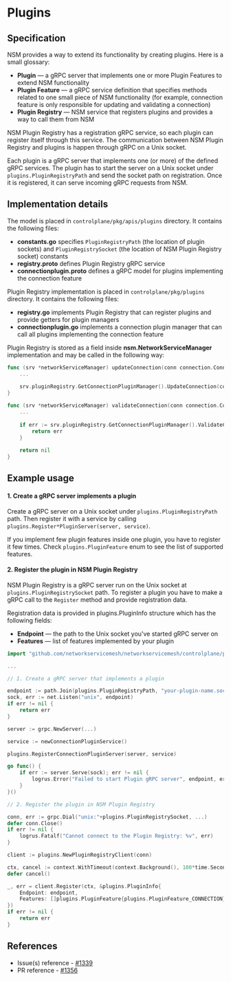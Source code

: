 Plugins
=======

Specification
-------------

NSM provides a way to extend its functionality by creating plugins. Here is a small glossary:

- **Plugin** — a gRPC server that implements one or more Plugin Features to extend NSM functionality
- **Plugin Feature** — a gRPC service definition that specifies methods related to one small piece of NSM functionality (for example, connection feature is only responsible for updating and validating a connection)
- **Plugin Registry** — NSM service that registers plugins and provides a way to call them from NSM

NSM Plugin Registry has a registration gRPC service, so each plugin can register itself through this service. The communication between NSM Plugin Registry and plugins is happen through gRPC on a Unix socket.

Each plugin is a gRPC server that implements one (or more) of the defined gRPC services. The plugin has to start the server on a Unix socket under `plugins.PluginRegistryPath` and send the socket path on registration. Once it is registered, it can serve incoming gRPC requests from NSM.

Implementation details
----------------------

The model is placed in `controlplane/pkg/apis/plugins` directory. It contains the following files:
- **constants.go** specifies `PluginRegistryPath` (the location of plugin sockets) and `PluginRegistrySocket` (the location of NSM Plugin Registry socket) constants
- **registry.proto** defines Plugin Registry gRPC service
- **connectionplugin.proto** defines a gRPC model for plugins implementing the connection feature

Plugin Registry implementation is placed in `controlplane/pkg/plugins` directory. It contains the following files:
- **registry.go** implements Plugin Registry that can register plugins and provide getters for plugin managers
- **connectionplugin.go** implements a connection plugin manager that can call all plugins implementing the connection feature

Plugin Registry is stored as a field inside **nsm.NetworkServiceManager** implementation and may be called in the following way:

```go
func (srv *networkServiceManager) updateConnection(conn connection.Connection) {
    ...
    
    srv.pluginRegistry.GetConnectionPluginManager().UpdateConnection(conn)
}

func (srv *networkServiceManager) validateConnection(conn connection.Connection) error {
    ...
    
    if err := srv.pluginRegistry.GetConnectionPluginManager().ValidateConnection(conn); err != nil {
        return err
    }
    
    return nil
}
```

Example usage
-------------

#### 1. Create a gRPC server implements a plugin

Create a gRPC server on a Unix socket under `plugins.PluginRegistryPath` path. Then register it with a service by calling `plugins.Register*PluginServer(server, service)`.

If you implement few plugin features inside one plugin, you have to register it few times. Check `plugins.PluginFeature` enum to see the list of supported features.

#### 2. Register the plugin in NSM Plugin Registry

NSM Plugin Registry is a gRPC server run on the Unix socket at `plugins.PluginRegistrySocket` path. To register a plugin you have to make a gRPC call to the `Register` method and provide registration data.

Registration data is provided in plugins.PluginInfo structure which has the following fields:
- **Endpoint** — the path to the Unix socket you've started gRPC server on
- **Features** — list of features implemented by your plugin

```go
import "github.com/networkservicemesh/networkservicemesh/controlplane/pkg/apis/plugins"

...

// 1. Create a gRPC server that implements a plugin

endpoint := path.Join(plugins.PluginRegistryPath, "your-plugin-name.sock")
sock, err := net.Listen("unix", endpoint)
if err != nil {
    return err
}

server := grpc.NewServer(...)

service := newConnectionPluginService()

plugins.RegisterConnectionPluginServer(server, service)

go func() {
    if err := server.Serve(sock); err != nil {
        logrus.Error("Failed to start Plugin gRPC server", endpoint, err)
    }
}()

// 2. Register the plugin in NSM Plugin Registry

conn, err := grpc.Dial("unix:"+plugins.PluginRegistrySocket, ...)
defer conn.Close()
if err != nil {
    logrus.Fatalf("Cannot connect to the Plugin Registry: %v", err)
}

client := plugins.NewPluginRegistryClient(conn)

ctx, cancel := context.WithTimeout(context.Background(), 100*time.Second)
defer cancel()

_, err = client.Register(ctx, &plugins.PluginInfo{
    Endpoint: endpoint,
    Features: []plugins.PluginFeature{plugins.PluginFeature_CONNECTION},
})
if err != nil {
    return err
}
```

References
----------

* Issue(s) reference - [#1339](https://github.com/networkservicemesh/networkservicemesh/issues/1339)
* PR reference - [#1356](https://github.com/networkservicemesh/networkservicemesh/pull/1356)
